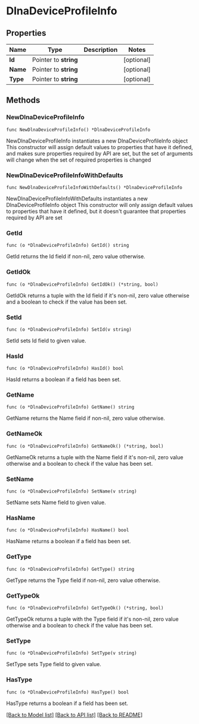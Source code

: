 # DlnaDeviceProfileInfo

## Properties

Name | Type | Description | Notes
------------ | ------------- | ------------- | -------------
**Id** | Pointer to **string** |  | [optional] 
**Name** | Pointer to **string** |  | [optional] 
**Type** | Pointer to **string** |  | [optional] 

## Methods

### NewDlnaDeviceProfileInfo

`func NewDlnaDeviceProfileInfo() *DlnaDeviceProfileInfo`

NewDlnaDeviceProfileInfo instantiates a new DlnaDeviceProfileInfo object
This constructor will assign default values to properties that have it defined,
and makes sure properties required by API are set, but the set of arguments
will change when the set of required properties is changed

### NewDlnaDeviceProfileInfoWithDefaults

`func NewDlnaDeviceProfileInfoWithDefaults() *DlnaDeviceProfileInfo`

NewDlnaDeviceProfileInfoWithDefaults instantiates a new DlnaDeviceProfileInfo object
This constructor will only assign default values to properties that have it defined,
but it doesn't guarantee that properties required by API are set

### GetId

`func (o *DlnaDeviceProfileInfo) GetId() string`

GetId returns the Id field if non-nil, zero value otherwise.

### GetIdOk

`func (o *DlnaDeviceProfileInfo) GetIdOk() (*string, bool)`

GetIdOk returns a tuple with the Id field if it's non-nil, zero value otherwise
and a boolean to check if the value has been set.

### SetId

`func (o *DlnaDeviceProfileInfo) SetId(v string)`

SetId sets Id field to given value.

### HasId

`func (o *DlnaDeviceProfileInfo) HasId() bool`

HasId returns a boolean if a field has been set.

### GetName

`func (o *DlnaDeviceProfileInfo) GetName() string`

GetName returns the Name field if non-nil, zero value otherwise.

### GetNameOk

`func (o *DlnaDeviceProfileInfo) GetNameOk() (*string, bool)`

GetNameOk returns a tuple with the Name field if it's non-nil, zero value otherwise
and a boolean to check if the value has been set.

### SetName

`func (o *DlnaDeviceProfileInfo) SetName(v string)`

SetName sets Name field to given value.

### HasName

`func (o *DlnaDeviceProfileInfo) HasName() bool`

HasName returns a boolean if a field has been set.

### GetType

`func (o *DlnaDeviceProfileInfo) GetType() string`

GetType returns the Type field if non-nil, zero value otherwise.

### GetTypeOk

`func (o *DlnaDeviceProfileInfo) GetTypeOk() (*string, bool)`

GetTypeOk returns a tuple with the Type field if it's non-nil, zero value otherwise
and a boolean to check if the value has been set.

### SetType

`func (o *DlnaDeviceProfileInfo) SetType(v string)`

SetType sets Type field to given value.

### HasType

`func (o *DlnaDeviceProfileInfo) HasType() bool`

HasType returns a boolean if a field has been set.


[[Back to Model list]](../README.md#documentation-for-models) [[Back to API list]](../README.md#documentation-for-api-endpoints) [[Back to README]](../README.md)


